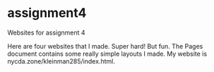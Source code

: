 assignment4
===========

Websites for assignment 4

Here are four websites that I made. Super hard! But fun.
The Pages document contains some really simple layouts I made.
My website is nycda.zone/kleinman285/index.html.
